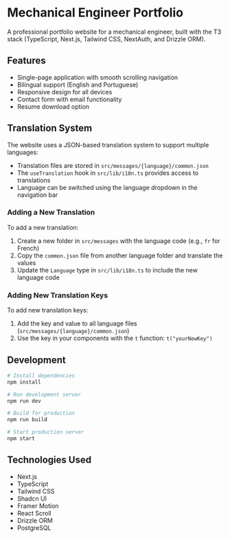 # Mechanical Engineer Portfolio

A professional portfolio website for a mechanical engineer, built with the T3 stack (TypeScript, Next.js, Tailwind CSS, NextAuth, and Drizzle ORM).

## Features

- Single-page application with smooth scrolling navigation
- Bilingual support (English and Portuguese)
- Responsive design for all devices
- Contact form with email functionality
- Resume download option

## Translation System

The website uses a JSON-based translation system to support multiple languages:

- Translation files are stored in `src/messages/{language}/common.json`
- The `useTranslation` hook in `src/lib/i18n.ts` provides access to translations
- Language can be switched using the language dropdown in the navigation bar

### Adding a New Translation

To add a new translation:

1. Create a new folder in `src/messages` with the language code (e.g., `fr` for French)
2. Copy the `common.json` file from another language folder and translate the values
3. Update the `Language` type in `src/lib/i18n.ts` to include the new language code

### Adding New Translation Keys

To add new translation keys:

1. Add the key and value to all language files (`src/messages/{language}/common.json`)
2. Use the key in your components with the `t` function: `t("yourNewKey")`

## Development

```bash
# Install dependencies
npm install

# Run development server
npm run dev

# Build for production
npm run build

# Start production server
npm start
```

## Technologies Used

- Next.js
- TypeScript
- Tailwind CSS
- Shadcn UI
- Framer Motion
- React Scroll
- Drizzle ORM
- PostgreSQL
